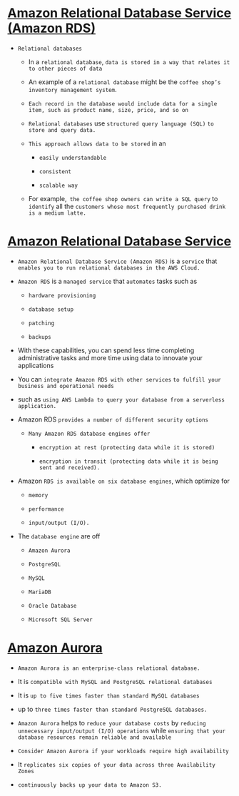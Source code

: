 # <ins> Amazon Relational Database Service (Amazon RDS) </ins> #

- `Relational databases`
    
    - In a `relational database`, `data is stored in a way that relates it to other pieces of data`

    - An example of a `relational database` might be the `coffee shop’s inventory management system`. 
    
    - `Each record in the database would include data for a single item, such as product name, size, price, and so on`

    - `Relational databases` use `structured query language (SQL)` `to store and query data.`

    - `This approach allows data to be stored` in an 
        
        - `easily understandable `
        
        - `consistent` 

        - `scalable way`

    - For example,` the coffee shop owners can write a SQL query` to `identify` all the `customers whose most frequently purchased drink is a medium latte.`


# <ins> Amazon Relational Database Service </ins> #

- `Amazon Relational Database Service (Amazon RDS)` is a `service` that` enables you to run relational databases in the AWS Cloud.`

- `Amazon RDS` is a `managed service` that `automates` tasks such as

    - `hardware provisioning`

    - `database setup`

    - `patching`

    - `backups`

- With these capabilities, you can spend less time completing administrative tasks and more time using data to innovate your applications

-  You can `integrate Amazon RDS with other services` `to fulfill your business and operational needs`

- such as `using AWS Lambda to query your database from a serverless application.`

- Amazon RDS `provides a number of different security options`

    - `Many Amazon RDS database engines offer`

        - `encryption at rest (protecting data while it is stored)`

        - `encryption in transit (protecting data while it is being sent and received).`

- Amazon `RDS is available on six database engines`, which optimize for 
    
    - `memory` 
    
    - `performance`
    
    - `input/output (I/O). `

- The `database engine` are off 

    - `Amazon Aurora`

    - `PostgreSQL`

    - `MySQL`

    - `MariaDB`

    - `Oracle Database`

    - `Microsoft SQL Server`


# <ins> Amazon Aurora </ins> #

- `Amazon Aurora is an enterprise-class relational database.`

- It is `compatible with MySQL and PostgreSQL relational databases`

- It is `up to five times faster than standard MySQL databases `

-  up to `three times faster than standard PostgreSQL databases.`

- `Amazon Aurora` helps to `reduce your database costs` by `reducing unnecessary input/output (I/O) operations` while `ensuring that your database resources remain reliable and available`

- `Consider Amazon Aurora if your workloads require high availability`

-  It `replicates six copies of your data across three Availability Zones`

-  `continuously backs up your data to Amazon S3.`
